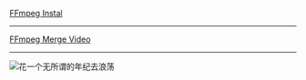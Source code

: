 [FFmpeg Instal](https://github.com/alihanniba/master/blob/master/FFmpeg/ffmpeg.md) 


-------------

[FFmpeg  Merge Video](https://github.com/alihanniba/master/blob/master/FFmpeg/merge.md) 



------


![花一个无所谓的年纪去浪荡](https://github.com/alihanniba/master/blob/master/images/fuck.jpg  "花一个无所谓的年纪去浪荡")
